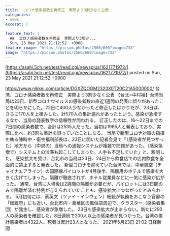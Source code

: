 ```yaml
---
title:  コロナ感染者数を再修正　実際より3割少なく公表  
categories:
- news
excerpt: |
  
feature_text: |
  ##  コロナ感染者数を再修正　実際より3割少...
  Sun, 23 May 2021 21:12:52  +0900
feature_image: "https://picsum.photos/2560/600?image=733"
image: "https://picsum.photos/2560/600?image=733"
---
```


[https://asahi.5ch.net/test/read.cgi/newsplus/1621771972/](https://asahi.5ch.net/test/read.cgi/newsplus/1621771972/)
posted on Sun, 23 May 2021 21:12:52  +0900

<!--more-->

https://www.nikkei.com/article/DGXZQOGM2320X0T20C21A5000000/ 台湾、コロナ感染者数を再修正　実際より3割少なく公表 【台北=中村裕】台湾当局は23日、新型コロナウイルスの感染者数の直近1週間の発表に誤りがあったことを明らかにした。22日に400人少なかったと修正したばかりだが、23日は、さらに170人を上積みした。計570人の集計漏れがあったという。感染が急増するなか、当局の発表数字の信頼性が問われる。 訂正したのは、16〜22日までの7日間の感染者数で、合計は2535人だった。当初は1965人と発表しており、実際に比べ、約3割も集計を誤っていたことになる。 当局で新型コロナ対策の指揮を執る陳時中・衛生福利部長は、23日に開いた記者会見で「（感染者が見つかった）地方から（中央の）当局への通報システムが複雑で問題があった。（感染急増で）システム上の渋滞も起こしてしまった。人手も不足していた」と、釈明した。 感染拡大を受け、台北市の当局は23日、24日から飲食店での店内飲食を全面的に禁止すると発表した。 新型コロナを抑えていた台湾では、中華航空（チャイナエアライン）の国際線パイロットが4月後半、隔離用のホテルで感染を大きく広げてしまった。隔離が徹底されず、ホテル従業員などに一気に感染が広がった。 通常、台湾に入境後は2週間の隔離が必要だが、パイロットには3日間のみで隔離が済む特例が与えられていたことも、感染拡大につながったとみられる。 5月初旬には、蔡英文（ツァイ・インウェン）総統が執務をおこなう官邸の「総統府」にも近い、台北市内・萬華区の風俗店周辺で、クラスター（感染者集団）が発生し、感染者が急増した。 23日も感染拡大が止まらない。新たに290人の感染者を確認した。8日連続で200人以上の感染者が見つかった。台湾の累計感染者は4322人、死者は累計23人となった。 2021年5月23日 21:02 日経新聞
